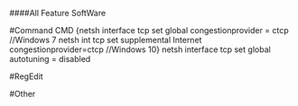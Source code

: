 ####All Feature SoftWare

#Command CMD
{netsh interface tcp set global congestionprovider = ctcp //Windows 7 
netsh int tcp set supplemental Internet congestionprovider=ctcp //Windows 10}
netsh interface tcp set global autotuning = disabled




#RegEdit




#Other
